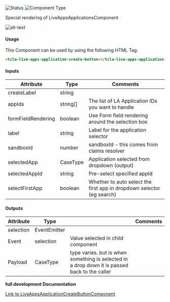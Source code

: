 
![Status][auto] ![Component Type][minor] <!--Component Meta {"created_by":"Auto", "reviewed_by":"Auto", "last_modified_by":"Auto", "comment":"none"} Component Meta -->


<p>Special rendering of LiveAppsApplicationsComponent</p>

<p><img src="../live-apps-application-create-button.png" alt="alt-text" class="img-responsive" title="Image"></p>



#### Usage


This Component can be used by using the following HTML Tag:

```html
<tcla-live-apps-application-create-button></tcla-live-apps-application-create-button>
```

#### Inputs

Attribute | Type | Comments
--- | --- | ---
createLabel | string | 
appIds | string[] | The list of LA Application IDs you want to handle
formFieldRendering | boolean | Use Form field rendering around the selection box
label | string | Label for the application selector
sandboxId | number | sandboxId - this comes from claims resolver
selectedApp | CaseType | Application selected from dropdown (output)
selectedAppId | string | Pre-select specified appId
selectFirstApp | boolean | Whether to auto select the first app in dropdown selector (eg search)

#### Outputs

Attribute | Type |   | Comments
--- | --- | --- | ---
selection | EventEmitter<CaseType> |   |  
  | Event |  selection  |  Value selected in child component
  | Payload |  CaseType  |  type varies.  but is when something is selected in a drop down it is passed back to the caller


<b>full development Documentation</b>

[Link to LiveAppsApplicationCreateButtonComponent](https://tibcosoftware.github.io/TCSTK-Libdocs/libdocs/tc-liveapps-lib/components/LiveAppsApplicationCreateButtonComponent.html)


[auto]: https://img.shields.io/badge/Status-auto%20generated-lightgrey.svg?style=flat "auto generated"

[manually]: https://img.shields.io/badge/Status-manually%20created-yellow.svg?style=flat "manually created"

[draft]: https://img.shields.io/badge/Status-draft-red.svg?style=flat "draft"

[review]: https://img.shields.io/badge/Status-need%20review-yellowgreen.svg?style=flat "need review"

[review done]: https://img.shields.io/badge/Status-review%20done-green.svg?style=flat "review done"

[finalized]: https://img.shields.io/badge/Status-finalized-brightgreen.svg?style=flat "finalized"

[top]: https://img.shields.io/badge/Component%20Type-Top-blue.svg?style=flat "top Component"

[major]: https://img.shields.io/badge/Component%20Type-major%20Component-blue.svg?style=flat "major Component"

[minor]: https://img.shields.io/badge/Component%20Type-minor%20Component-blue.svg?style=flat "minor Component"


